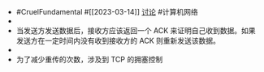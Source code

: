- #CruelFundamental #[[2023-03-14]] [讨论](https://github.com/CYZH1307/CruelFundamental/tree/main/homework/202303/14) #计算机网络
-
- 当发送方发送数据后，接收方应该返回一个 ACK 来证明自己收到数据。如果发送方在一定时间内没有收到接收方的 ACK 则重新发送该数据。
-
- 为了减少重传的次数，涉及到 TCP 的拥塞控制